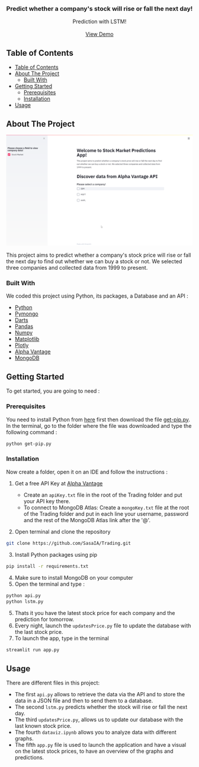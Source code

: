 <br />
<p align="center">
  <h3 align="center">Predict whether a company's stock will rise or fall the next day!</h3>

  <p align="center">
    Prediction with LSTM!
    <br />
    <br />
    <a href="https://github.com/othneildrew/Best-README-Template">View Demo</a>
</p>

<!-- TABLE OF CONTENTS -->
## Table of Contents

- [Table of Contents](#table-of-contents)
- [About The Project](#about-the-project)
  - [Built With](#built-with)
- [Getting Started](#getting-started)
  - [Prerequisites](#prerequisites)
  - [Installation](#installation)
- [Usage](#usage)

<!-- ABOUT THE PROJECT -->
## About The Project

![App Page](appPage.png)

This project aims to predict whether a company's stock price will rise or fall the next day to find out whether we can buy a stock or not. We selected three companies and collected data from 1999 to present.

### Built With
We coded this project using Python, its packages, a Database and an API :

* [Python](https://www.python.org)
* [Pymongo](https://pymongo.readthedocs.io/en/stable/)
* [Darts](https://unit8co.github.io/darts/)
* [Pandas](https://pandas.pydata.org/)
* [Numpy](https://numpy.org/)
* [Matplotlib](https://matplotlib.org/)
* [Plotly](https://plotly.com/python/)
* [Alpha Vantage](https://www.alphavantage.co/)
* [MongoDB](https://docs.mongodb.com/)

<!-- GETTING STARTED -->
## Getting Started

To get started, you are going to need :

### Prerequisites

You need to install Python from [here](https://www.python.org/downloads/) first then download the file [get-pip.py](https://bootstrap.pypa.io/get-pip.py). In the terminal, go to the folder where the file was downloaded and type the following command :

```sh
python get-pip.py
```

### Installation

Now create a folder, open it on an IDE and follow the instructions :

1. Get a free API Key at [Alpha Vantage](https://www.alphavantage.co)

      - Create an `apiKey.txt` file in the root of the Trading folder and put your API key there.
      - To connect to MongoDB Atlas: Create a `mongoKey.txt` file at the root of the Trading folder and put in each line your username, password and the rest of the MongoDB Atlas link after the '@'.

2. Open terminal and clone the repository
```sh
git clone https://github.com/SasaIA/Trading.git
```
3. Install Python packages using pip
```sh
pip install -r requirements.txt
```
4. Make sure to install MongoDB on your computer
5. Open the terminal and type :
```sh
python api.py
python lstm.py
```
5. Thats it you have the latest stock price for each company and the prediction for tomorrow.
6. Every night, launch the `updatesPrice.py` file to update the database with the last stock price.
7. To launch the app, type in the terminal
```sh
streamlit run app.py
 ```

<!-- USAGE EXAMPLES -->
## Usage

There are different files in this project:
- The first `api.py` allows to retrieve the data via the API and to store the data in a JSON file and then to send them to a database.
- The second `lstm.py` predicts whether the stock will rise or fall the next day.
- The third `updatesPrice.py`, allows us to update our database with the last known stock price.
- The fourth `dataviz.ipynb` allows you to analyze data with different graphs.
- The fifth `app.py` file is used to launch the application and have a visual on the latest stock prices, to have an overview of the graphs and predictions.